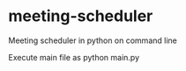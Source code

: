 # meeting-scheduler
Meeting scheduler in python on command line 

Execute main file as python main.py 

